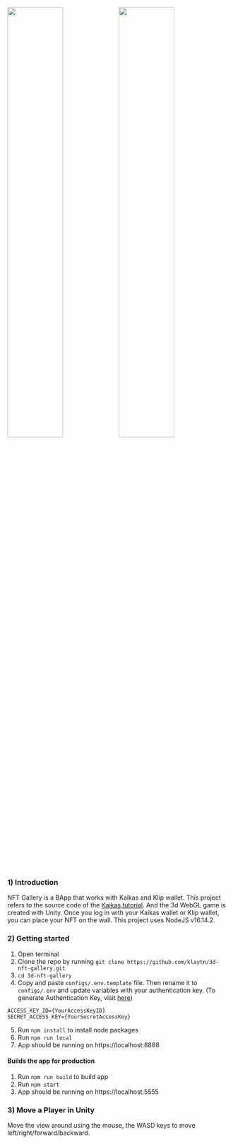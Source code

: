 <img width="50%" src="https://user-images.githubusercontent.com/32542557/162716172-e180ec80-8c7e-4f48-a59a-132b8c577d13.png"><img width="50%" src="https://user-images.githubusercontent.com/32542557/162716176-60d07f67-6c2f-421f-810a-9a9ceb457971.png"> 


### 1) Introduction
NFT Gallery is a BApp that works with Kaikas and Klip wallet. This project refers to the source code of the [Kaikas tutorial](https://github.com/klaytn/kaikas-tutorial). And the 3d WebGL game is created with Unity. Once you log in with your Kaikas wallet or Klip wallet, you can place your NFT on the wall. This project uses NodeJS v16.14.2.

### 2) Getting started
1. Open terminal
2. Clone the repo by running `git clone https://github.com/klaytn/3d-nft-gallery.git`
3. `cd 3d-nft-gallery`
4. Copy and paste `configs/.env.template` file. Then rename it to `configs/.env` and update variables with your authentication key. (To generate Authentication Key, visit [here](https://docs.klaytnapi.com/v/en/getting-started/get-ready#getting-started-getready-key)) 
```
ACCESS_KEY_ID={YourAccessKeyID}
SECRET_ACCESS_KEY={YourSecretAccessKey}
```

5. Run `npm install` to install node packages
6. Run `npm run local`
7. App should be running on https://localhost:8888

#### Builds the app for production
1. Run `npm run build` to build app
2. Run `npm start`
3. App should be running on https://localhost:5555

### 3) Move a Player in Unity 
Move the view around using the mouse, the WASD keys to move left/right/forward/backward. 
